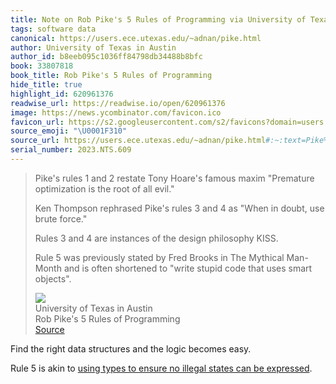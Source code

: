 ```yaml
---
title: Note on Rob Pike's 5 Rules of Programming via University of Texas in Austin
tags: software data
canonical: https://users.ece.utexas.edu/~adnan/pike.html
author: University of Texas in Austin
author_id: b8eeb095c1036ff84798db34488b8bfc
book: 33807818
book_title: Rob Pike's 5 Rules of Programming
hide_title: true
highlight_id: 620961376
readwise_url: https://readwise.io/open/620961376
image: https://news.ycombinator.com/favicon.ico
favicon_url: https://s2.googleusercontent.com/s2/favicons?domain=users.ece.utexas.edu
source_emoji: "\U0001F310"
source_url: https://users.ece.utexas.edu/~adnan/pike.html#:~:text=Pike%27s%20rules%201,uses%20smart%20objects%22.
serial_number: 2023.NTS.609
---
```

> Pike's rules 1 and 2 restate Tony Hoare's famous maxim "Premature optimization is the root of all evil."
> 
> Ken Thompson rephrased Pike's rules 3 and 4 as "When in doubt, use brute force."
> 
> Rules 3 and 4 are instances of the design philosophy KISS.
> 
> Rule 5 was previously stated by Fred Brooks in The Mythical Man-Month and is often shortened to "write stupid code that uses smart objects".
> <div class="quoteback-footer"><div class="quoteback-avatar"><img class="mini-favicon" src="https://s2.googleusercontent.com/s2/favicons?domain=users.ece.utexas.edu"></div><div class="quoteback-metadata"><div class="metadata-inner"><span style="display:none">FROM:</span><div aria-label="University of Texas in Austin" class="quoteback-author"> University of Texas in Austin</div><div aria-label="Rob Pike's 5 Rules of Programming" class="quoteback-title"> Rob Pike's 5 Rules of Programming</div></div></div><div class="quoteback-backlink"><a target="_blank" aria-label="go to the full text of this quotation" rel="noopener" href="https://users.ece.utexas.edu/~adnan/pike.html#:~:text=Pike%27s%20rules%201,uses%20smart%20objects%22." class="quoteback-arrow"> Source</a></div></div>

Find the right data structures and the logic becomes easy.

Rule 5 is akin to [using types to ensure no illegal states can be expressed](https://www.joshbeckman.org/notes/669505324).